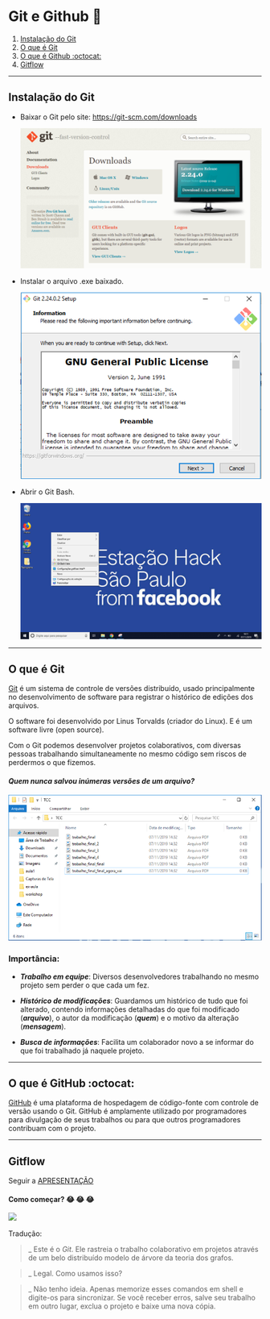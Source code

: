 
# Git e Github :purple_heart:

1. [Instalação do Git](#instalacao)
2. [O que é Git](#git)
3. [O que é Github :octocat: ](#github)
4. [Gitflow](#gitflow)

---
## Instalação do Git <a name="instalacao"></a>

- Baixar o Git pelo site: https://git-scm.com/downloads

	<img src="./img-readme/download-git.PNG">

- Instalar o arquivo .exe baixado.
	
	<img src="./img-readme/git-exe.PNG">

- Abrir o Git Bash.

	<img src="./img-readme/bash-here.png">

---
## O que é Git <a name="git"></a>

<a href="https://git-scm.com/book/pt-br/v2" target="_blank">Git</a> é um sistema de controle de versões distribuído, usado principalmente no desenvolvimento de software para registrar o histórico de edições dos arquivos.

O software foi desenvolvido por Linus Torvalds (criador do Linux). E é um software livre (open source).

Com o Git podemos desenvolver projetos colaborativos, com diversas pessoas trabalhando simultaneamente no mesmo código sem riscos de perdermos o que fizemos.

#### *Quem nunca salvou inúmeras versões de um arquivo?*

<img src="./img-readme/versionamento.PNG">


### Importância:

* ***Trabalho em equipe***: Diversos desenvolvedores trabalhando no mesmo projeto sem perder o que cada um fez.

*  ***Histórico de modificações***: Guardamos um histórico de tudo que foi alterado, contendo informações detalhadas do que foi modificado (***arquivo***), o autor da modificação (***quem***) e o motivo da alteração (***mensagem***).

* ***Busca de informações***: Facilita um colaborador novo a se informar do que foi trabalhado já naquele projeto.

---


## O que é GitHub :octocat: <a name="github"></a>
[GitHub](https://pt.wikipedia.org/wiki/GitHub) é uma plataforma de hospedagem de código-fonte com controle de versão usando o Git. GitHub é amplamente utilizado por programadores para divulgação de seus trabalhos ou para que outros programadores contribuam com o projeto.

---
## Gitflow <a name="gitflow"></a>
Seguir a [APRESENTAÇÃO](https://docs.google.com/presentation/d/1pCZ3V23cnopWDDDdj4fYzcBLOjBa60CXMJuGvPKg83o/edit?usp=sharing)

#### Como começar? :joy: :joy: :joy:

<img src="https://cdn-media-1.freecodecamp.org/images/1*0o9GZUzXiNnI4poEvxvy8g.png">

Tradução:

> _ Este é o *Git*. Ele rastreia o trabalho colaborativo em projetos através de um belo distribuído modelo de árvore da teoria dos grafos.

> _ Legal. Como usamos isso?

> _ Não tenho ideia. Apenas memorize esses comandos em shell e digite-os para sincronizar. Se você receber erros, salve seu trabalho em outro lugar, exclua o projeto e baixe uma nova cópia.